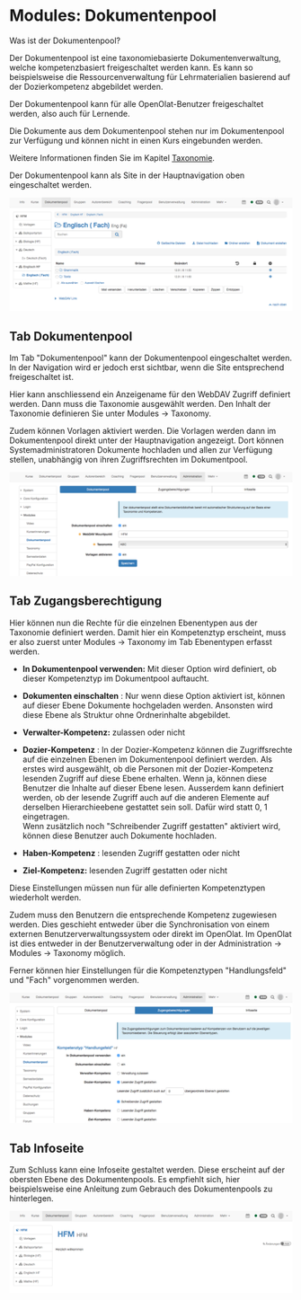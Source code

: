# Modules: Dokumentenpool

Was ist der Dokumentenpool?

Der Dokumentenpool ist eine taxonomiebasierte Dokumentenverwaltung, welche
kompetenzbasiert freigeschaltet werden kann. Es kann so beispielsweise die
Ressourcenverwaltung für Lehrmaterialien basierend auf der Dozierkompetenz
abgebildet werden.

Der Dokumentenpool kann für alle OpenOlat-Benutzer freigeschaltet werden, also
auch für Lernende.

Die Dokumente aus dem Dokumentenpool stehen nur im Dokumentenpool zur
Verfügung und können nicht in einen Kurs eingebunden werden.

Weitere Informationen finden Sie im Kapitel
[Taxonomie](Modules%EF%B9%95+Taxonomie.html).

Der Dokumentenpool kann als Site in der Hauptnavigation oben eingeschaltet
werden.

![](assets/Dokumentenpool_beispiel_DE.png)

## Tab Dokumentenpool

Im Tab "Dokumentenpool" kann der Dokumentenpool eingeschaltet werden. In der
Navigation wird er jedoch erst sichtbar, wenn die Site entsprechend
freigeschaltet ist.

Hier kann anschliessend ein Anzeigename für den WebDAV Zugriff definiert
werden. Dann muss die Taxonomie ausgewählt werden. Den Inhalt der Taxonomie
definieren Sie unter Modules → Taxonomy.

Zudem können Vorlagen aktiviert werden. Die Vorlagen werden dann im
Dokumentenpool direkt unter der Hauptnavigation angezeigt. Dort können
Systemadministratoren Dokumente hochladen und allen zur Verfügung stellen,
unabhängig von ihren Zugriffsrechten im Dokumentpool.

![](assets/Dokumentenpool_DE.png)

## Tab Zugangsberechtigung

Hier können nun die Rechte für die einzelnen Ebenentypen aus der Taxonomie
definiert werden. Damit hier ein Kompetenztyp erscheint, muss er also zuerst
unter Modules → Taxonomy im Tab Ebenentypen erfasst werden.

  

  * **In Dokumentenpool verwenden:** Mit dieser Option wird definiert, ob dieser Kompetenztyp im Dokumentpool auftaucht.
  *  **Dokumenten einschalten** : Nur wenn diese Option aktiviert ist, können auf dieser Ebene Dokumente hochgeladen werden. Ansonsten wird diese Ebene als Struktur ohne Ordnerinhalte abgebildet. 
  *  **Verwalter-Kompetenz:** zulassen oder nicht  

  *  **Dozier-Kompetenz** : In der Dozier-Kompetenz können die Zugriffsrechte auf die einzelnen Ebenen im Dokumentenpool definiert werden. Als erstes wird ausgewählt, ob die Personen mit der Dozier-Kompetenz lesenden Zugriff auf diese Ebene erhalten. Wenn ja, können diese Benutzer die Inhalte auf dieser Ebene lesen. Ausserdem kann definiert werden, ob der lesende Zugriff auch auf die anderen Elemente auf derselben Hierarchieebene gestattet sein soll. Dafür wird statt 0, 1 eingetragen.  
Wenn zusätzlich noch "Schreibender Zugriff gestatten" aktiviert wird, können
diese Benutzer auch Dokumente hochladen.  

  *  **Haben-Kompetenz** : lesenden Zugriff gestatten oder nicht  

  *  **Ziel-Kompetenz:** lesenden Zugriff gestatten oder nicht  

  

Diese Einstellungen müssen nun für alle definierten Kompetenztypen wiederholt
werden.

Zudem muss den Benutzern die entsprechende Kompetenz zugewiesen werden. Dies
geschieht entweder über die Synchronisation von einem externen
Benutzerverwaltungssystem oder direkt im OpenOlat. Im OpenOlat ist dies
entweder in der Benutzerverwaltung oder in der Administration → Modules →
Taxonomy möglich.

  

Ferner können hier Einstellungen für die Kompetenztypen "Handlungsfeld" und
"Fach" vorgenommen werden.

![](assets/Dokumentenpool_Zugangsberechtigung_DE.png)

## Tab Infoseite

Zum Schluss kann eine Infoseite gestaltet werden. Diese erscheint auf der
obersten Ebene des Dokumentenpools. Es empfiehlt sich, hier beispielsweise
eine Anleitung zum Gebrauch des Dokumentenpools zu hinterlegen.

![](assets/Dokumentenpool_Infoseite.png)


